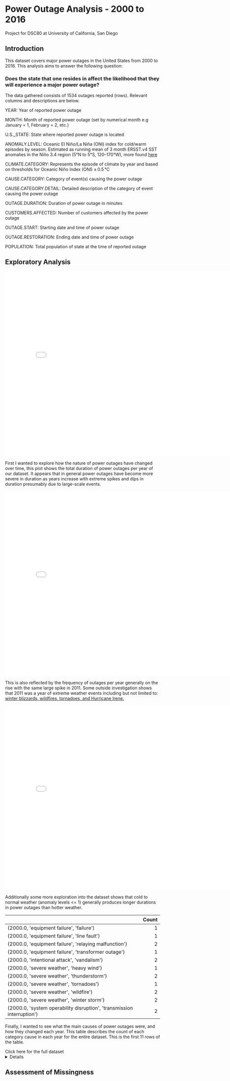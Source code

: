 # Power Outage Analysis - 2000 to 2016
Project for DSC80 at University of California, San Diego

## Introduction
This dataset covers major power outages in the United States from 2000 to 2016. This analysis aims to answer the following question:

### Does the state that one resides in affect the likelihood that they will experience a major power outage?

The data gathered consists of 1534 outages reported (rows). Relevant columns and descriptions are below.

YEAR: Year of reported power outage
 	
MONTH: Month of reported power outage (set by numerical month e.g January = 1, February = 2, etc.)

U.S._STATE: State where reported power outage is located

ANOMALY.LEVEL: Oceanic El Niño/La Niña (ONI) index for cold/warm episodes by season. Estimated as running mean of 3 month ERSST.v4 SST anomalies in the Niño 3.4 region (5°N to 5°S, 120–170°W),
more found [here](https://origin.cpc.ncep.noaa.gov/products/analysis_monitoring/ensostuff/ONI_v5.php)

CLIMATE.CATEGORY: Represents the episode of climate by year and based on thresholds for Oceanic Niño Index (ONI) ± 0.5 °C

CAUSE.CATEGORY: Category of event(s) causing the power outage

CAUSE.CATEGORY.DETAIL: Detailed description of the category of event causing the power outage

OUTAGE.DURATION: Duration of power outage in minutes

CUSTOMERS.AFFECTED: Number of customers affected by the power outage

OUTAGE.START: Starting date and time of power outage

OUTAGE.RESTORATION: Ending date and time of power outage

POPULATION: Total population of state at the time of reported outage

## Exploratory Analysis

<iframe src="assets/plot2.html" width=800 height=600 frameBorder=0></iframe>

First I wanted to explore how the nature of power outages have changed over time, 
this plot shows the total duration of power outages per year of our dataset. 
It appears that in general power outages have become more severe in duration as years increase with extreme spikes and dips 
in duration presumably due to large-scale events.

<iframe src="assets/plot1.html" width=800 height=600 frameBorder=0></iframe>

This is also reflected by the frequency of outages per year generally on the rise with the same large spike in 2011.
Some outside investigation shows that 2011 was a year of extreme weather events including but not limited to: 
[winter blizzards, wildfires, tornadoes, and Hurricane Irene.](https://emergency.cdc.gov/recentincidents/recentincidents_2011.asp)

<iframe src="assets/scatter1.html" width=800 height=600 frameBorder=0></iframe>

Additionally some more exploration into the dataset shows that cold to normal weather (anomaly levels <= 1) generally produces longer durations 
in power outages than hotter weather.

|                                                                        |   Count |
|:-----------------------------------------------------------------------|--------:|
| (2000.0, 'equipment failure', 'failure')                               |       1 |
| (2000.0, 'equipment failure', 'line fault')                            |       1 |
| (2000.0, 'equipment failure', 'relaying malfunction')                  |       2 |
| (2000.0, 'equipment failure', 'transformer outage')                    |       1 |
| (2000.0, 'intentional attack', 'vandalism')                            |       2 |
| (2000.0, 'severe weather', 'heavy wind')                               |       1 |
| (2000.0, 'severe weather', 'thunderstorm')                             |       2 |
| (2000.0, 'severe weather', 'tornadoes')                                |       1 |
| (2000.0, 'severe weather', 'wildfire')                                 |       2 |
| (2000.0, 'severe weather', 'winter storm')                             |       2 |
| (2000.0, 'system operability disruption', 'transmission interruption') |       2 |

Finally, I wanted to see what the main causes of power outages were, and how they changed each year.
This table describes the count of each category cause in each year for the entire dataset. This is the first 11 rows of the table.

<summary> Click here for the full dataset </summary>

<details>

	|                                                                        |   Count |
	|:-----------------------------------------------------------------------|--------:|
	| (2000.0, 'equipment failure', 'failure')                               |       1 |
	| (2000.0, 'equipment failure', 'line fault')                            |       1 |
	| (2000.0, 'equipment failure', 'relaying malfunction')                  |       2 |
	| (2000.0, 'equipment failure', 'transformer outage')                    |       1 |
	| (2000.0, 'intentional attack', 'vandalism')                            |       2 |
	| (2000.0, 'severe weather', 'heavy wind')                               |       1 |
	| (2000.0, 'severe weather', 'thunderstorm')                             |       2 |
	| (2000.0, 'severe weather', 'tornadoes')                                |       1 |
	| (2000.0, 'severe weather', 'wildfire')                                 |       2 |
	| (2000.0, 'severe weather', 'winter storm')                             |       2 |
	| (2000.0, 'system operability disruption', 'transmission interruption') |       2 |
	| (2001.0, 'equipment failure', 'feeder shutdown')                       |       1 |
	| (2001.0, 'severe weather', 'flooding')                                 |       1 |
	| (2002.0, 'intentional attack', 'vandalism')                            |       1 |
	| (2002.0, 'severe weather', 'hurricanes')                               |       1 |
	| (2002.0, 'severe weather', 'winter storm')                             |      11 |
	| (2003.0, 'equipment failure', 'breaker trip')                          |       2 |
	| (2003.0, 'equipment failure', 'cables')                                |       1 |
	| (2003.0, 'equipment failure', 'generator trip')                        |       1 |
	| (2003.0, 'equipment failure', 'relaying malfunction')                  |       1 |
	| (2003.0, 'equipment failure', 'transmission interruption')             |       1 |
	| (2003.0, 'intentional attack', 'vandalism')                            |       2 |
	| (2003.0, 'severe weather', 'earthquake')                               |       1 |
	| (2003.0, 'severe weather', 'flooding')                                 |       1 |
	| (2003.0, 'severe weather', 'heavy wind')                               |       8 |
	| (2003.0, 'severe weather', 'hurricanes')                               |       5 |
	| (2003.0, 'severe weather', 'storm')                                    |       3 |
	| (2003.0, 'severe weather', 'thunderstorm')                             |       7 |
	| (2003.0, 'severe weather', 'wildfire')                                 |       2 |
	| (2003.0, 'severe weather', 'winter storm')                             |       3 |
	| (2003.0, 'system operability disruption', 'transmission interruption') |       1 |
	| (2004.0, 'equipment failure', 'generator trip')                        |       2 |
	| (2004.0, 'equipment failure', 'line fault')                            |       1 |
	| (2004.0, 'equipment failure', 'substation')                            |       1 |
	| (2004.0, 'equipment failure', 'switching')                             |       1 |
	| (2004.0, 'severe weather', 'heatwave')                                 |       1 |
	| (2004.0, 'severe weather', 'heavy wind')                               |       8 |
	| (2004.0, 'severe weather', 'hurricanes')                               |      16 |
	| (2004.0, 'severe weather', 'storm')                                    |       1 |
	| (2004.0, 'severe weather', 'thunderstorm')                             |      16 |
	| (2004.0, 'severe weather', 'tornadoes')                                |       1 |
	| (2004.0, 'severe weather', 'wildfire')                                 |       4 |
	| (2004.0, 'severe weather', 'wind/rain')                                |       1 |
	| (2004.0, 'severe weather', 'winter storm')                             |       7 |
	| (2004.0, 'system operability disruption', 'transmission interruption') |       1 |
	| (2005.0, 'equipment failure', 'plant trip')                            |       1 |
	| (2005.0, 'equipment failure', 'transmission interruption')             |       1 |
	| (2005.0, 'fuel supply emergency', 'Coal')                              |       1 |
	| (2005.0, 'severe weather', 'heavy wind')                               |       1 |
	| (2005.0, 'severe weather', 'hurricanes')                               |      11 |
	| (2005.0, 'severe weather', 'storm')                                    |       2 |
	| (2005.0, 'severe weather', 'thunderstorm')                             |      18 |
	| (2005.0, 'severe weather', 'tornadoes')                                |       1 |
	| (2005.0, 'severe weather', 'wildfire')                                 |       1 |
	| (2005.0, 'severe weather', 'winter storm')                             |       8 |
	| (2005.0, 'system operability disruption', 'transmission interruption') |       1 |
	| (2006.0, 'equipment failure', 'generator trip')                        |       1 |
	| (2006.0, 'fuel supply emergency', 'Coal')                              |       1 |
	| (2006.0, 'severe weather', 'earthquake')                               |       2 |
	| (2006.0, 'severe weather', 'heatwave')                                 |       4 |
	| (2006.0, 'severe weather', 'heavy wind')                               |      12 |
	| (2006.0, 'severe weather', 'hurricanes')                               |       3 |
	| (2006.0, 'severe weather', 'storm')                                    |       1 |
	| (2006.0, 'severe weather', 'thunderstorm')                             |      11 |
	| (2006.0, 'severe weather', 'tornadoes')                                |       1 |
	| (2006.0, 'severe weather', 'wildfire')                                 |       2 |
	| (2006.0, 'severe weather', 'winter storm')                             |      10 |
	| (2006.0, 'system operability disruption', 'shed load')                 |       1 |
	| (2007.0, 'equipment failure', 'generator trip')                        |       5 |
	| (2007.0, 'equipment failure', 'transmission trip')                     |       1 |
	| (2007.0, 'severe weather', 'heatwave')                                 |       3 |
	| (2007.0, 'severe weather', 'heavy wind')                               |       3 |
	| (2007.0, 'severe weather', 'hurricanes')                               |       1 |
	| (2007.0, 'severe weather', 'storm')                                    |       9 |
	| (2007.0, 'severe weather', 'thunderstorm')                             |       9 |
	| (2007.0, 'severe weather', 'wildfire')                                 |       5 |
	| (2007.0, 'severe weather', 'winter storm')                             |       9 |
	| (2008.0, 'equipment failure', 'breaker trip')                          |       1 |
	| (2008.0, 'equipment failure', 'generator trip')                        |       2 |
	| (2008.0, 'equipment failure', 'transmission trip')                     |       2 |
	| (2008.0, 'severe weather', 'flooding')                                 |       1 |
	| (2008.0, 'severe weather', 'heatwave')                                 |       1 |
	| (2008.0, 'severe weather', 'heavy wind')                               |      12 |
	| (2008.0, 'severe weather', 'hurricanes')                               |      15 |
	| (2008.0, 'severe weather', 'lightning')                                |       1 |
	| (2008.0, 'severe weather', 'storm')                                    |       9 |
	| (2008.0, 'severe weather', 'thunderstorm')                             |      16 |
	| (2008.0, 'severe weather', 'thunderstorm; islanding')                  |       1 |
	| (2008.0, 'severe weather', 'wildfire')                                 |       5 |
	| (2008.0, 'severe weather', 'winter storm')                             |       7 |
	| (2008.0, 'system operability disruption', 'transmission interruption') |       1 |
	| (2008.0, 'system operability disruption', 'uncontrolled loss')         |       1 |
	| (2009.0, 'equipment failure', 'computer hardware')                     |       1 |
	| (2009.0, 'equipment failure', 'generator trip')                        |       1 |
	| (2009.0, 'equipment failure', 'substation')                            |       1 |
	| (2009.0, 'equipment failure', 'switching')                             |       1 |
	| (2009.0, 'equipment failure', 'transformer outage')                    |       1 |
	| (2009.0, 'equipment failure', 'transmission')                          |       1 |
	| (2009.0, 'equipment failure', 'transmission trip')                     |       3 |
	| (2009.0, 'severe weather', 'heavy wind')                               |       6 |
	| (2009.0, 'severe weather', 'storm')                                    |       6 |
	| (2009.0, 'severe weather', 'thunderstorm')                             |      11 |
	| (2009.0, 'severe weather', 'wind/rain')                                |       4 |
	| (2009.0, 'severe weather', 'winter storm')                             |      14 |
	| (2009.0, 'system operability disruption', 'HVSubstation interruption') |       1 |
	| (2009.0, 'system operability disruption', 'transmission interruption') |       1 |
	| (2010.0, 'equipment failure', 'breaker trip')                          |       1 |
	| (2010.0, 'equipment failure', 'generator trip')                        |       1 |
	| (2010.0, 'equipment failure', 'transformer outage')                    |       1 |
	| (2010.0, 'equipment failure', 'transmission')                          |       2 |
	| (2010.0, 'fuel supply emergency', 'Hydro')                             |       1 |
	| (2010.0, 'severe weather', 'flooding')                                 |       1 |
	| (2010.0, 'severe weather', 'heavy wind')                               |       4 |
	| (2010.0, 'severe weather', 'hurricanes')                               |       1 |
	| (2010.0, 'severe weather', 'storm')                                    |       4 |
	| (2010.0, 'severe weather', 'thunderstorm')                             |      16 |
	| (2010.0, 'severe weather', 'tornadoes')                                |       1 |
	| (2010.0, 'severe weather', 'wildfire')                                 |       2 |
	| (2010.0, 'severe weather', 'wind/rain')                                |       6 |
	| (2010.0, 'severe weather', 'winter storm')                             |      13 |
	| (2010.0, 'system operability disruption', 'transmission interruption') |       2 |
	| (2011.0, 'equipment failure', 'generator trip')                        |       1 |
	| (2011.0, 'fuel supply emergency', ' Natural Gas')                      |       1 |
	| (2011.0, 'fuel supply emergency', 'Coal')                              |       5 |
	| (2011.0, 'intentional attack', 'vandalism')                            |     121 |
	| (2011.0, 'severe weather', 'earthquake')                               |       1 |
	| (2011.0, 'severe weather', 'storm')                                    |       5 |
	| (2011.0, 'severe weather', 'thunderstorm')                             |       7 |
	| (2011.0, 'severe weather', 'winter')                                   |       1 |
	| (2011.0, 'severe weather', 'winter storm')                             |       9 |
	| (2011.0, 'system operability disruption', 'distribution interruption') |       1 |
	| (2011.0, 'system operability disruption', 'majorsystem interruption')  |       1 |
	| (2011.0, 'system operability disruption', 'transmission interruption') |       2 |
	| (2012.0, 'fuel supply emergency', 'Coal')                              |       1 |
	| (2012.0, 'fuel supply emergency', 'Hydro')                             |       3 |
	| (2012.0, 'intentional attack', 'vandalism')                            |      79 |
	| (2012.0, 'severe weather', 'heavy wind')                               |       1 |
	| (2012.0, 'severe weather', 'hurricanes')                               |      21 |
	| (2012.0, 'severe weather', 'storm')                                    |       1 |
	| (2012.0, 'severe weather', 'thunderstorm')                             |      34 |
	| (2012.0, 'severe weather', 'wind storm')                               |       1 |
	| (2012.0, 'severe weather', 'wind/rain')                                |       1 |
	| (2012.0, 'severe weather', 'winter storm')                             |       4 |
	| (2012.0, 'system operability disruption', 'transmission interruption') |       2 |
	| (2013.0, 'equipment failure', 'generator trip')                        |       2 |
	| (2013.0, 'fuel supply emergency', ' Coal')                             |       2 |
	| (2013.0, 'fuel supply emergency', ' Natural Gas')                      |       2 |
	| (2013.0, 'fuel supply emergency', 'Hydro')                             |       1 |
	| (2013.0, 'fuel supply emergency', 'Petroleum')                         |       1 |
	| (2013.0, 'intentional attack', 'sabotage')                             |       4 |
	| (2013.0, 'intentional attack', 'suspicious activity')                  |       1 |
	| (2013.0, 'intentional attack', 'vandalism')                            |      55 |
	| (2013.0, 'severe weather', 'fog')                                      |       1 |
	| (2013.0, 'severe weather', 'hailstorm')                                |       3 |
	| (2013.0, 'severe weather', 'heatwave')                                 |       1 |
	| (2013.0, 'severe weather', 'heavy wind')                               |       2 |
	| (2013.0, 'severe weather', 'lightning')                                |       2 |
	| (2013.0, 'severe weather', 'snow/ice ')                                |       6 |
	| (2013.0, 'severe weather', 'snow/ice storm')                           |       1 |
	| (2013.0, 'severe weather', 'thunderstorm')                             |      20 |
	| (2013.0, 'severe weather', 'tornadoes')                                |       3 |
	| (2013.0, 'severe weather', 'uncontrolled loss')                        |       1 |
	| (2013.0, 'severe weather', 'wind storm')                               |       3 |
	| (2013.0, 'severe weather', 'winter storm')                             |       4 |
	| (2013.0, 'system operability disruption', '100 MW loadshed')           |       1 |
	| (2013.0, 'system operability disruption', 'distribution interruption') |       1 |
	| (2013.0, 'system operability disruption', 'transmission interruption') |       1 |
	| (2013.0, 'system operability disruption', 'uncontrolled loss')         |       1 |
	| (2014.0, 'fuel supply emergency', ' Coal')                             |       8 |
	| (2014.0, 'fuel supply emergency', ' Hydro')                            |       1 |
	| (2014.0, 'fuel supply emergency', ' Natural Gas')                      |       4 |
	| (2014.0, 'intentional attack', 'sabotage')                             |       1 |
	| (2014.0, 'intentional attack', 'vandalism')                            |      33 |
	| (2014.0, 'severe weather', 'heavy wind')                               |       3 |
	| (2014.0, 'severe weather', 'snow/ice ')                                |       7 |
	| (2014.0, 'severe weather', 'thunderstorm')                             |      10 |
	| (2014.0, 'severe weather', 'wildfire')                                 |       3 |
	| (2014.0, 'severe weather', 'wind')                                     |       1 |
	| (2014.0, 'severe weather', 'wind storm')                               |       2 |
	| (2014.0, 'severe weather', 'winter')                                   |      18 |
	| (2015.0, 'intentional attack', 'sabotage')                             |      11 |
	| (2015.0, 'intentional attack', 'suspicious activity')                  |       2 |
	| (2015.0, 'intentional attack', 'vandalism')                            |      28 |
	| (2015.0, 'severe weather', 'public appeal')                            |       1 |
	| (2015.0, 'severe weather', 'thunderstorm')                             |       1 |
	| (2015.0, 'severe weather', 'uncontrolled loss')                        |       1 |
	| (2015.0, 'severe weather', 'wind')                                     |       2 |
	| (2015.0, 'severe weather', 'winter')                                   |       4 |
	| (2015.0, 'system operability disruption', 'uncontrolled loss')         |       6 |
	| (2016.0, 'intentional attack', 'sabotage')                             |      16 |
	| (2016.0, 'intentional attack', 'vandalism')                            |      14 |
	| (2016.0, 'system operability disruption', 'public appeal')             |       1 |
	| (2016.0, 'system operability disruption', 'transmission interruption') |       3 |
	| (2016.0, 'system operability disruption', 'uncontrolled loss')         |       4 |
	| (2016.0, 'system operability disruption', 'voltage reduction')         |       1 |
</details>


## Assessment of Missingness
